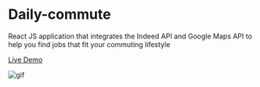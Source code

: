 # Daily-commute
React JS application that integrates the Indeed API and Google Maps API to help you find jobs that fit your commuting lifestyle

[Live Demo](https://daily-commute-5.herokuapp.com/)

![gif](https://media.giphy.com/media/AE77Ejhl8jcZ7TC6hC/giphy.gif)
